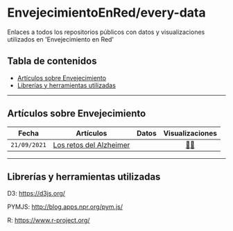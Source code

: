 # EnvejecimientoEnRed/every-data
Enlaces a todos los repositorios públicos con datos y visualizaciones utilizados en 'Envejecimiento en Red'

## Tabla de contenidos

- [Artículos sobre Envejecimiento](#articulos-envejecimiento)
- [Librerías y herramientas utilizadas](#librerias-y-herramientas-utilizadas)

---

## Artículos sobre Envejecimiento

Fecha|Artículos|Datos|Visualizaciones
-------|---------|:-------:|:------:
`21/09/2021`|[Los retos del Alzheimer](https://envejecimientoenred.es/los-retos-del-alzheimer/)||[:link:](https://github.com/EnvejecimientoEnRed/envejecimiento_alzheimer_evolucion/)[:link:](https://envejecimientoenred.github.io/envejecimiento_alzheimer_mapa/)

---

## Librerías y herramientas utilizadas

D3: https://d3js.org/

PYMJS: http://blog.apps.npr.org/pym.js/

R: https://www.r-project.org/ 

